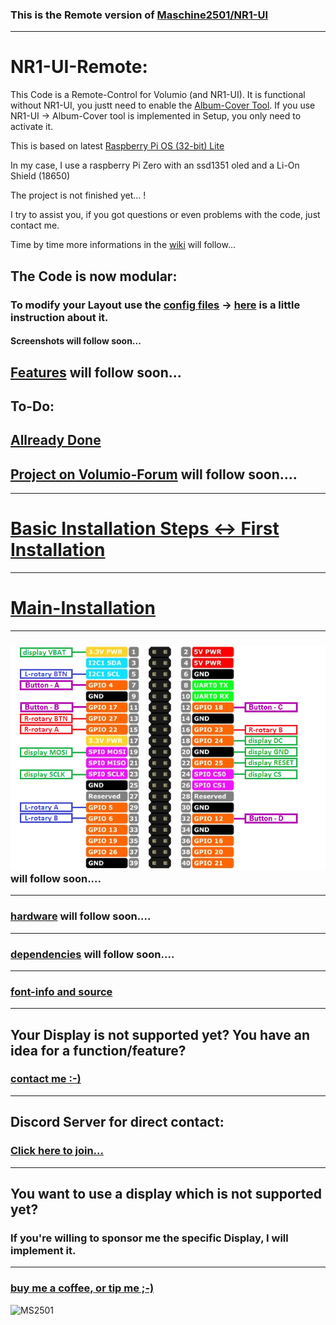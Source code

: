 ### This is the Remote version of [Maschine2501/NR1-UI](https://github.com/Maschine2501/NR1-UI/)
---

# NR1-UI-Remote:
This Code is a Remote-Control for Volumio (and NR1-UI).
It is functional without NR1-UI, you justt need to enable the [Album-Cover Tool](https://github.com/Maschine2501/Album-Art-Tool/tree/main).
If you use NR1-UI -> Album-Cover tool is implemented in Setup, you only need to activate it.

This is based on latest [Raspberry Pi OS (32-bit) Lite](https://downloads.raspberrypi.org/raspios_lite_armhf_latest)

In my case, I use a raspberry Pi Zero with an ssd1351 oled and a Li-On Shield (18650)

The project is not finished yet... !

I try to assist you, if you got questions or even problems with the code, just contact me.

Time by time more informations in the [wiki](https://github.com/Maschine2501/NR1-UI-Remote/wiki) will follow...

## The Code is now modular:

### To modify your Layout use the [config files](https://github.com/Maschine2501/NR1-UI-Remote/ConfigurationFiles) -> [here](https://github.com/Maschine2501/NR1-UI/wiki/Styling-Modification-Basics) is a little instruction about it.


#### Screenshots will follow soon...

## [Features]() will follow soon...

## To-Do: 

## [Allready Done](https://github.com/Maschine2501/NR1-UI/wiki/Allready-Done)


## [Project on Volumio-Forum]() will follow soon....

---

# [Basic Installation Steps <-> First Installation](https://github.com/Maschine2501/NR1-UI-Remote/wiki/Basic-Installation)
---

# [Main-Installation](https://github.com/Maschine2501/NR1-UI-Remote/wiki/Main-Installation) 
---

### ![wiring / button-layout](https://github.com/Maschine2501/NR1-UI-Remote/blob/main/Zero%20Remote.jpg) will follow soon....


---

### [hardware]() will follow soon....
---

### [dependencies]() will follow soon....
---

### [font-info and source](https://github.com/Maschine2501/NR1-UI/wiki/font-information-(source))
---

## Your Display is not supported yet? You have an idea for a function/feature?

### [contact me :-)](mailto:Maschine2501@gmx.de?subject=[GitHub]%20Source%20Han%20Sans)

---

## Discord Server for direct contact:
### [Click here to join...](https://discord.gg/GJ4ED3F)

---

## You want to use a display which is not supported yet?
### If you're willing to sponsor me the specific Display, I will implement it.

---

### [buy me a coffee, or tip me ;-)](https://paypal.me/maschine2501)

![MS2501](https://github.com/Maschine2501/NR1-UI/blob/master/wiki/MS2501.png)

